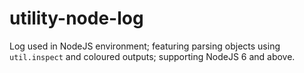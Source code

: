 # utility-node-log
Log used in NodeJS environment; featuring parsing objects using `util.inspect` and coloured outputs; supporting NodeJS 6 and above.
